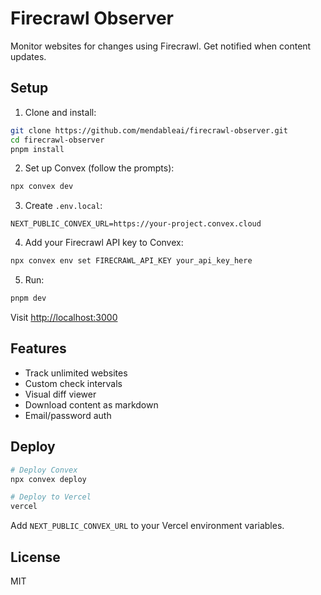 # Firecrawl Observer

Monitor websites for changes using Firecrawl. Get notified when content updates.

## Setup

1. Clone and install:
```bash
git clone https://github.com/mendableai/firecrawl-observer.git
cd firecrawl-observer
pnpm install
```

2. Set up Convex (follow the prompts):
```bash
npx convex dev
```

3. Create `.env.local`:
```env
NEXT_PUBLIC_CONVEX_URL=https://your-project.convex.cloud
```

4. Add your Firecrawl API key to Convex:
```bash
npx convex env set FIRECRAWL_API_KEY your_api_key_here
```

5. Run:
```bash
pnpm dev
```

Visit [http://localhost:3000](http://localhost:3000)

## Features

- Track unlimited websites
- Custom check intervals
- Visual diff viewer
- Download content as markdown
- Email/password auth

## Deploy

```bash
# Deploy Convex
npx convex deploy

# Deploy to Vercel
vercel
```

Add `NEXT_PUBLIC_CONVEX_URL` to your Vercel environment variables.

## License

MIT
